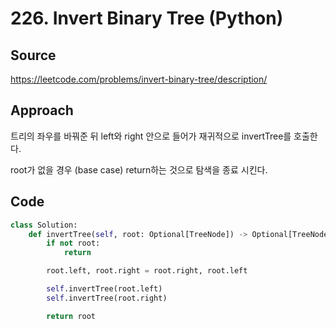 # 226. Invert Binary Tree (Python)

## Source

https://leetcode.com/problems/invert-binary-tree/description/

## Approach

트리의 좌우를 바꿔준 뒤 left와 right 안으로 들어가 재귀적으로 invertTree를 호출한다.

root가 없을 경우 (base case) return하는 것으로 탐색을 종료 시킨다.

## Code

```python
class Solution:
    def invertTree(self, root: Optional[TreeNode]) -> Optional[TreeNode]:
        if not root:
            return

        root.left, root.right = root.right, root.left

        self.invertTree(root.left)
        self.invertTree(root.right)

        return root
```

